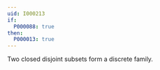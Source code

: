 ```yaml
---
uid: I000213
if:
  P000088: true
then:
  P000013: true
---
```


Two closed disjoint subsets form a discrete family.

